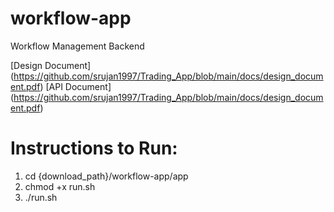 # workflow-app
Workflow Management Backend

[Design Document] (https://github.com/srujan1997/Trading_App/blob/main/docs/design_document.pdf)
[API Document] (https://github.com/srujan1997/Trading_App/blob/main/docs/design_document.pdf)

# Instructions to Run:
1. cd {download_path}/workflow-app/app
2. chmod +x run.sh
3. ./run.sh